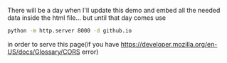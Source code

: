 There will be a day when I'll update this demo and embed all the needed data inside the html file... but until that day comes use
```sh
python -m http.server 8000 -d github.io
```
in order to serve this page(if you have https://developer.mozilla.org/en-US/docs/Glossary/CORS error)
